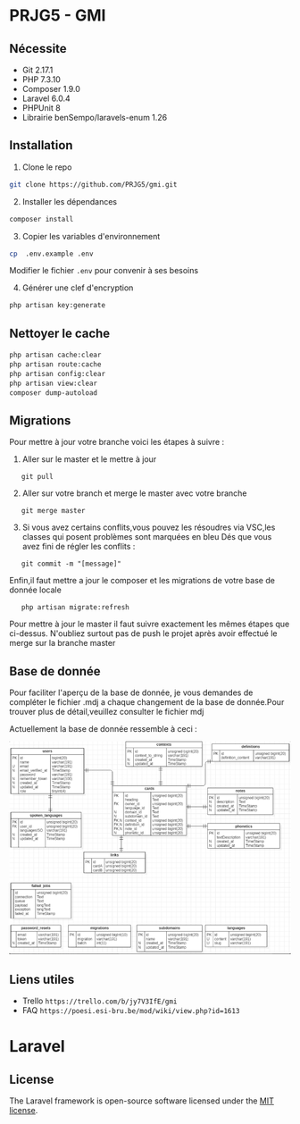# PRJG5 - GMI

## Nécessite

* Git 2.17.1
* PHP 7.3.10
* Composer 1.9.0
* Laravel 6.0.4
* PHPUnit 8
* Librairie benSempo/laravels-enum 1.26

## Installation

1. Clone le repo

```bash
git clone https://github.com/PRJG5/gmi.git
```

2. Installer les dépendances

```bash
composer install
```

3. Copier les variables d'environnement

```bash
cp  .env.example .env
```

Modifier le fichier `.env` pour convenir à ses besoins

4. Générer une clef d'encryption

```bash
php artisan key:generate
```

## Nettoyer  le cache

```bash
php artisan cache:clear
php artisan route:cache
php artisan config:clear
php artisan view:clear
composer dump-autoload
```

## Migrations 

Pour mettre à jour votre branche voici les étapes à suivre : 

1. Aller sur le master et le mettre à jour 
```git checkout master
   git pull
```

2. Aller sur votre branch et merge le master avec votre branche
```git checkout [nomBranche]
   git merge master
```

3. Si vous avez certains conflits,vous pouvez les résoudres via VSC,les classes qui posent problèmes sont marquées en bleu
   Dés que vous avez fini de régler les conflits :
```git add .
   git commit -m "[message]"
```
Enfin,il faut mettre a jour le composer et les migrations de votre base de donnée locale 
```composer install
   php artisan migrate:refresh
```

Pour mettre à jour le master il faut suivre exactement les mêmes étapes que ci-dessus. N'oubliez surtout pas de push le projet
après avoir effectué le merge sur la branche master

## Base de donnée 
Pour faciliter l'aperçu de la base de donnée, je vous demandes de compléter le fichier .mdj a chaque changement de la base de donnée.Pour trouver plus de détail,veuillez consulter le fichier mdj

Actuellement la base de donnée ressemble à ceci : 

![Base de données GMI](DB_GMI.png)

## Liens utiles

* Trello `https://trello.com/b/jy7V3IfE/gmi`
* FAQ `https://poesi.esi-bru.be/mod/wiki/view.php?id=1613`




# Laravel

## License

The Laravel framework is open-source software licensed under the [MIT license](https://opensource.org/licenses/MIT).
